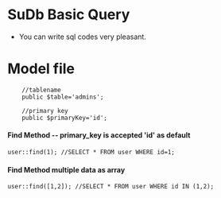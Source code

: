 # SuDb Basic Query
* You can write sql codes very pleasant.


# Model file

```
    //tablename
    public $table='admins';

    //primary key
    public $primaryKey='id';

```

#### Find Method -- primary_key is accepted 'id' as default

```
user::find(1); //SELECT * FROM user WHERE id=1;

```

#### Find Method multiple data as array

```
user::find([1,2]); //SELECT * FROM user WHERE id IN (1,2);

```


